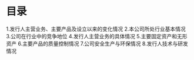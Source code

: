 # 目录
1.发行人主营业务、主要产品及设立以来的变化情况
2.本公司所处行业基本情况
3.公司在行业中的竞争地位
4.发行人主营业务的具体情况
5.主要固定资产和无形资产
6.主要产品的质量控制情况
7.公司安全生产与环保情况
8.发行人技术与研发情况